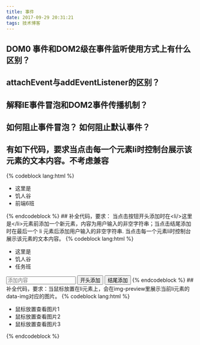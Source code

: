 ```yaml
---
title: 事件
date: 2017-09-29 20:31:21
tags: 技术博客
---
```

## DOM0 事件和DOM2级在事件监听使用方式上有什么区别？
## attachEvent与addEventListener的区别？
## 解释IE事件冒泡和DOM2事件传播机制？
## 如何阻止事件冒泡？ 如何阻止默认事件？
## 有如下代码，要求当点击每一个元素li时控制台展示该元素的文本内容。不考虑兼容
{% codeblock lang:html %}
<ul class="ct">
    <li>这里是</li>
    <li>饥人谷</li>
    <li>前端6班</li>
</ul>
<script>
//todo ...
</script>
{% endcodeblock %}
## 补全代码，要求：
当点击按钮开头添加时在&lt;li/&gt;这里是&lt;/li&gt;元素前添加一个新元素，内容为用户输入的非空字符串；当点击结尾添加时在最后一个 li 元素后添加用户输入的非空字符串.
当点击每一个元素li时控制台展示该元素的文本内容。
{% codeblock lang:html %}
<ul class="ct">
    <li>这里是</li>
    <li>饥人谷</li>
    <li>任务班</li>
</ul>
<input class="ipt-add-content" placeholder="添加内容"/>
<button id="btn-add-start">开头添加</button>
<button id="btn-add-end">结尾添加</button>
<script>
//你的代码
</script>
{% endcodeblock %}
##  补全代码，要求：当鼠标放置在li元素上，会在img-preview里展示当前li元素的data-img对应的图片。
{% codeblock lang:html %}
<ul class="ct">
    <li data-img="1.png">鼠标放置查看图片1</li>
    <li data-img="2.png">鼠标放置查看图片2</li>
    <li data-img="3.png">鼠标放置查看图片3</li>
</ul>
<div class="img-preview"></div>
<script>
//你的代码
</script>
{% endcodeblock %}
